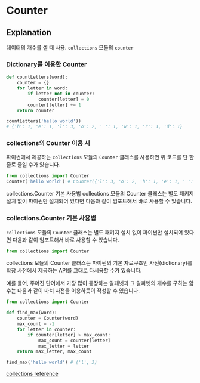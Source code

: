 # Counter 
## Explanation
데이터의 개수를 셀 때 사용.
`collections` 모듈의 `counter` 

### Dictionary를 이용한 Counter 
```python
def countLetters(word):
    counter = {}
    for letter in word:
        if letter not in counter:
            counter[letter] = 0
        counter[letter] += 1
    return counter

countLetters('hello world'))
# {'h': 1, 'e': 1, 'l': 3, 'o': 2, ' ': 1, 'w': 1, 'r': 1, 'd': 1}
```

### collections의 Counter 이용 시

파이썬에서 제공하는 `collections` 모듈의 `Counter` 클래스를 사용하면 위 코드를 단 한 줄로 줄일 수가 있습니다.

```python
from collections import Counter
Counter('hello world') # Counter({'l': 3, 'o': 2, 'h': 1, 'e': 1, ' ': 1, 'w': 1, 'r': 1, 'd': 1})
```
collections.Counter 기본 사용법
collections 모듈의 Counter 클래스는 별도 패키지 설치 없이 파이썬만 설치되어 있다면 다음과 같이 임포트해서 바로 사용할 수 있습니다.
### collections.Counter 기본 사용법

`collections` 모듈의 `Counter` 클래스는 별도 패키지 설치 없이 파이썬만 
설치되어 있다면 다음과 같이 임포트해서 바로 사용할 수 있습니다.

```python
from collections import Counter
```

collections 모듈의 Counter 클래스는 파이썬의 기본 자료구조인 사전(dictionary)를 확장
사전에서 제공하는 API를 그대로 다시용할 수가 있습니다.

예를 들어, 주어진 단어에서 가장 많이 등장하는 알페벳과 그 알파벳의 개수를 구하는 함수는 
다음과 같이 마치 사전을 이용하듯이 작성할 수 있습니다.
```python
from collections import Counter

def find_max(word):
    counter = Counter(word)
    max_count = -1
    for letter in counter:
        if counter[letter] > max_count:
            max_count = counter[letter]
            max_letter = letter
    return max_letter, max_count

find_max('hello world') # ('l', 3)
```
[collections reference](https://github.com/python/cpython/blob/3.10/Lib/collections/__init__.py "collection")
